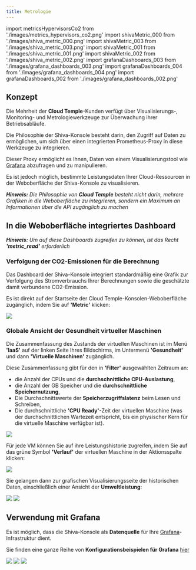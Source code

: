 ```yaml
---
title: Metrologie
---
```

import metricsHypervisorsCo2 from './images/metrics_hypervisors_co2.png'
import shivaMetric_000 from './images/shiva_metric_000.png'
import shivaMetric_003 from './images/shiva_metric_003.png'
import shivaMetric_001 from './images/shiva_metric_001.png'
import shivaMetric_002 from './images/shiva_metric_002.png'
import grafanaDashboards_003 from './images/grafana_dashboards_003.png'
import grafanaDashboards_004 from './images/grafana_dashboards_004.png'
import grafanaDashboards_002 from './images/grafana_dashboards_002.png'

## Konzept

Die Mehrheit der __Cloud Temple__-Kunden verfügt über Visualisierungs-, Monitoring- und Metrologiewerkzeuge zur Überwachung ihrer Betriebsabläufe.

Die Philosophie der Shiva-Konsole besteht darin, den Zugriff auf Daten zu ermöglichen, um sich über einen integrierten Prometheus-Proxy in diese Werkzeuge zu integrieren.

Dieser Proxy ermöglicht es Ihnen, Daten von einem Visualisierungstool wie [Grafana](https://grafana.com) abzufragen und zu manipulieren.

Es ist jedoch möglich, bestimmte Leistungsdaten Ihrer Cloud-Ressourcen in der Weboberfläche der Shiva-Konsole zu visualisieren.

*__Hinweis:__ Die Philosophie von __Cloud Temple__ besteht nicht darin, mehrere Grafiken in die Weboberfläche zu integrieren, sondern ein Maximum an Informationen über die API zugänglich zu machen*

## In die Weboberfläche integriertes Dashboard

*__Hinweis:__ Um auf diese Dashboards zugreifen zu können, ist das Recht __'metric_read'__ erforderlich*

### Verfolgung der CO2-Emissionen für die Berechnung

Das Dashboard der Shiva-Konsole integriert standardmäßig eine Grafik zur Verfolgung des Stromverbrauchs Ihrer Berechnungen sowie die geschätzte damit verbundene CO2-Emission.

Es ist direkt auf der Startseite der Cloud Temple-Konsolen-Weboberfläche zugänglich, indem Sie auf __'Metric'__ klicken:

<img src={metricsHypervisorsCo2} />

### Globale Ansicht der Gesundheit virtueller Maschinen

Die Zusammenfassung des Zustands der virtuellen Maschinen ist im Menü __'IaaS'__ auf der linken Seite Ihres Bildschirms, im Untermenü __'Gesundheit'__ und dann __'Virtuelle Maschinen'__ zugänglich.

Diese Zusammenfassung gibt für den in __'Filter'__ ausgewählten Zeitraum an:

- die Anzahl der CPUs und die __durchschnittliche CPU-Auslastung__,
- die Anzahl der GB Speicher und die __durchschnittliche Speichernutzung__,
- Die Durchschnittswerte der __Speicherzugriffslatenz__ beim Lesen und Schreiben,
- Die durchschnittliche __'CPU Ready'__-Zeit der virtuellen Maschine (was der durchschnittlichen Wartezeit entspricht, bis ein physischer Kern für die virtuelle Maschine verfügbar ist).

<img src={shivaMetric_000} />

Für jede VM können Sie auf ihre Leistungshistorie zugreifen, indem Sie auf das grüne Symbol __'Verlauf'__ der virtuellen Maschine in der Aktionsspalte klicken:

<img src={shivaMetric_003} />

Sie gelangen dann zur grafischen Visualisierungsseite der historischen Daten, einschließlich einer Ansicht der __Umweltleistung__:

<img src={shivaMetric_001} />

<img src={shivaMetric_002} />

## Verwendung mit __Grafana__

Es ist möglich, dass die Shiva-Konsole als __Datenquelle__ für Ihre [Grafana](https://grafana.com)-Infrastruktur dient.

Sie finden eine ganze Reihe von __Konfigurationsbeispielen für Grafana__ [hier](https://github.com/Cloud-Temple/console-grafana-iaas)

<img src={grafanaDashboards_003} />

<img src={grafanaDashboards_004} />

<img src={grafanaDashboards_002} />
